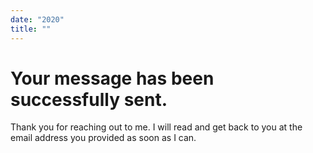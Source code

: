 ```yaml
---
date: "2020"
title: ""
---
```

# Your message has been successfully sent.
Thank you for reaching out to me. I will read and get back to you at the email address you provided as soon as I can.